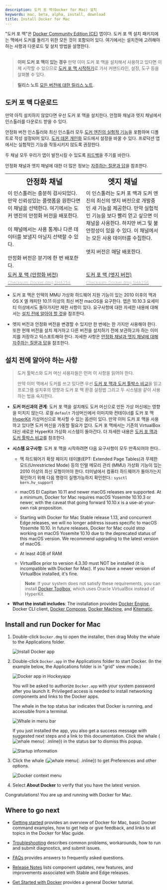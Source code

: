 ```yaml
---
description: 도커 포 맥(Docker for Mac) 설치
keywords: mac, beta, alpha, install, download
title: Install Docker for Mac
---
```


"도커 포 맥"은 [Docker Community Edition (CE)](https://www.docker.com/community-edition) 앱이다.
도커 포 맥 설치 패키지에는 맥에서 도커를 돌리기 위한 모든 것이 포함되어 있다. 
여기에서는 설치전에 고려해야하는 사항과 다운로드 및 설치 방법을 설명한다.<br><br>

> **이미 도커 포 맥이 있는 경우** 만약 이미 도커 포 맥을
설치해서 사용하고 있다면 이제 시작할 수 있으므로 
[도커 포 맥 시작하기](index.md)로 가서 커맨드라인, 설정, 도구
등을 살펴볼 수 있다. 

>**릴리스 노트** [모든 버전에 대한 릴리스 노트](release-notes.md).

## 도커 포 맥 다운로드

만약 아직 설치하지 않았다면 우선 도커 포 맥을 설치한다. 안정화 채널과 엣지 채널에서 인스톨러를
다운로드 받을 수 있다.

안정화 버전 인스톨러와 최신 인스톨러 모두 <a
href="https://github.com/docker/docker-ce/blob/master/components/cli/experimental/README.md">
도커 엔진의 실험적 기능</a>을 포함하며 디폴트로 작성 설정되어 있다.
[도커 데몬 개인화](/docker-for-mac/index.md#daemon-experimental-mode) 모드에서 설정을 
바꿀 수 있다. 프로덕션 앱에서는 실험적인 기능을 작동시키지 않도록 권장한다.

두 채널 모두 우리가 앱이 발전시킬 수 있도록  <a
href="troubleshoot/#diagnose-problems-send-feedback-and-create-github-issues">피드백</a>을
주기를 바란다.

안정화 채널과 엣지 채널에 대한 더 많은 정보는 
[자주하는 질문과 답](/docker-for-mac/faqs.md#stable-and-edge-channels)을 참조한다.

<table style="width:100%">
  <tr>
    <th style="font-size: x-large; font-family: arial">안정화 채널</th>
    <th style="font-size: x-large; font-family: arial">엣지 채널</th>
  </tr>
  <tr valign="top">
    <td width="50%">
    이 인스톨러는 충분히 검사되었다. 만약 신뢰성있는 플랫폼을 원한다면 이 채널을 선택한다.
    여기에서는 도커 엔진의 안정화 버전을 배포한다.<br><br>
    이 채널에서는 사용 통계나 다른 데이터를 보낼지 아닐지 선택할 수 있다.<br><br>
    안정화 버전은 분기에 한 번 배포한다.
   </td>
    <td width="50%">
    이 인스톨러는 도커 포 맥과 도커 엔진의 최신의 엣지 버전으로 개발중인 새 기능을 제공한다.
    만약 실험적인 기능을 보다 빨리 얻고 싶으면 이 채널을 사용한다.
    하지만 버그 및 불안정성이 있을 수 있다.
    이 채널에서는 모든 사용 데이터를 수집한다.<br><br>
    엣지 버전은 매달 배포한다.
    </td>
  </tr>
  <tr valign="top">
  <td width="50%">
  <a class="button outline-btn" href="https://download.docker.com/mac/stable/Docker.dmg">도커 포 맥 (안정화 버전)</a>
  </td>
  <td width="50%">
  <a class="button outline-btn" href="https://download.docker.com/mac/edge/Docker.dmg">도커 포 맥 (엣지 버전)</a>
  </td>
  </tr>
  <tr valign="top">
  <td width="50%">
  <a href="https://download.docker.com/mac/stable/Docker.dmg.sha256sum"><font color="#BDBDBD" size="-1">Checksum: Docker.dmg SHA256</font></a>
  </td>
  <td width="50%">
  <a href="https://download.docker.com/mac/edge/Docker.dmg.sha256sum"><font color="#BDBDBD" size="-1">Checksum: Docker.dmg SHA256</font></a>
  </td>
  </tr>
</table>

* 도커 포 맥은 인텍의 MMU 가상화 하드웨어 지원 기능이 있는 2010 이후의 맥과 
  OS X 엘 캐피탄 10.11 이상의 최신 버전 macOS을 요구한다. 
  앱은 10.10.3 요세미티 이상에서도 돌아가지만 제한 사항이 있다. 
  요구사항에 대한 자세한 내용에 대해서는 [설치 전에 알아야 할 것](#what-to-know-before-you-install)을 참조한다.

* 엣지 버전과 안정화 버전을 변경할 수 있지만 한 번에는 한 가지만 사용해야 한다.
  또한 현재 버전을 설치 제거하고 다른 버전을 설치하기 전에 보관하고자 하는 이미지를
  저장하고 익스포트해야 한다. 자세한 사항은 
  [안정화 채널과 엣지 채널에 대해 자주하는 질문과 답](faqs.md#stable-and-edge-channels)을 참조한다.

##  설치 전에 알아야 하는 사항 

> 도커 툴박스와 도커 머신 사용자들은 먼저 이 사항을 읽어야 한다.
>
> 만약 이미 맥에서 도커를 쓰고 있다면 우선 
> [도커 포 맥과 도커 툴박스 비교](docker-toolbox.md)을 읽고
> 프로그램 설치후의 영향과 도커 포 맥 환경 설정법 그리고 두 시스템을 같이 사용하는 법을 숙지한다.

* **도커 머신과의 관계**: 도커 포 맥을 설치해도 도커 머신으로 만든 가상 머신에는 영향을 미치지 않는다.
  로컬 `default` 가상머신에서 이미지와 컨테이너를 도커 포 맥 [HyperKit](https://github.com/docker/HyperKit/) 
  가상머신으로 복사할 수 있는 옵션이 있다. 
  만약 이미 도커 포 맥을 사용하고 있다면 도커 머신을 가동할 필요가 없다.
  도커 포 맥에서는 기존의 VirtualBox 대신 새로운 HyperKit 가상화 시스템이 돌아간다.
  더 자세한 내용은 [도커 포 맥과 도커 툴박스 비교](docker-toolbox.md)를 참조한다.  

* **시스템 요구사항**: 도커 포 맥을 시작하려면 다음 요구사항이 모두 만족되어야 한다..

  - 맥 하드웨어가 확장 페이지 테이블(EPT: Extended Page Tables)과 
    무제한 모드(Unrestricted Mode) 등의 인텔 메모리 관리 (MMU) 
    가상화 기능이 있는 2010 이상의 최신 모형이어야 한다. 
    터미널에서 컴퓨터 하드웨어가 돌아가는지 확인하기 위해 
    다음 명령이 실행가능하지 확인한다.: `sysctl kern.hv_support`
    
  - macOS El Capitan 10.11 and newer macOS releases are supported. At a minimum,
    Docker for Mac requires macOS Yosemite 10.10.3 or newer, with the caveat
    that going forward 10.10.x is a use-at-your-own risk proposition.

  - Starting with Docker for Mac Stable release 1.13, and concurrent
    Edge releases, we will no longer address issues specific to macOS Yosemite
    10.10. In future releases, Docker for Mac could stop working on macOS Yosemite
    10.10 due to the deprecated status of this macOS version. We recommend
    upgrading to the latest version of macOS.

  - At least 4GB of RAM

  - VirtualBox prior to version 4.3.30 must NOT be installed (it is incompatible
    with Docker for Mac). If you have a newer version of VirtualBox installed, it's fine.

  > **Note**: If your system does not satisfy these requirements, you can
  > install [Docker Toolbox](/toolbox/overview.md), which uses Oracle VirtualBox
  > instead of HyperKit.

* **What the install includes**: The installation provides
  [Docker Engine](/engine/userguide/), Docker CLI client,
  [Docker Compose](/compose/overview/), [Docker Machine](/machine/overview/), and [Kitematic](/kitematic/userguide.md).

## Install and run Docker for Mac

1.  Double-click `Docker.dmg` to open the installer, then drag Moby the whale to
    the Applications folder.

	  ![Install Docker app](/docker-for-mac/images/docker-app-drag.png)

2.  Double-click `Docker.app` in the Applications folder to start Docker. (In the example below, the Applications folder is in "grid" view mode.)

	  ![Docker app in Hockeyapp](/docker-for-mac/images/docker-app-in-apps.png)

	  You will be asked to authorize `Docker.app` with your system password after you launch it.
	  Privileged access is needed to install networking components and links to the Docker apps.

	  The whale in the top status bar indicates that Docker is running, and accessible from a terminal.

	  ![Whale in menu bar](/docker-for-mac/images/whale-in-menu-bar.png)

    If you just installed the app, you also get a success message with suggested
    next steps and a link to this documentation. Click the whale (![whale
    menu](/docker-for-mac/images/whale-x.png){: .inline}) in the status bar to
    dismiss this popup.

	  ![Startup information](/docker-for-mac/images/mac-install-success-docker-cloud.png)

3.  Click the whale (![whale menu](/docker-for-mac/images/whale-x.png){: .inline}) to get Preferences and other options.

	  ![Docker context menu](images/menu.png)

4.  Select **About Docker** to verify that you have the latest version.

Congratulations! You are up and running with Docker for Mac.

## Where to go next

* [Getting started](index.md) provides an overview of Docker for Mac,
basic Docker command examples, how to get help or give feedback, and
links to all topics in the Docker for Mac guide.

* [Troubleshooting](troubleshoot.md) describes common problems,
workarounds, how to run and submit diagnostics, and submit issues.

* [FAQs](faqs.md) provides answers to frequently asked questions.

* [Release Notes](release-notes.md) lists component updates, new features, and improvements associated with Stable and Edge releases.

* [Get Started with Docker](/get-started/) provides a general Docker tutorial.
